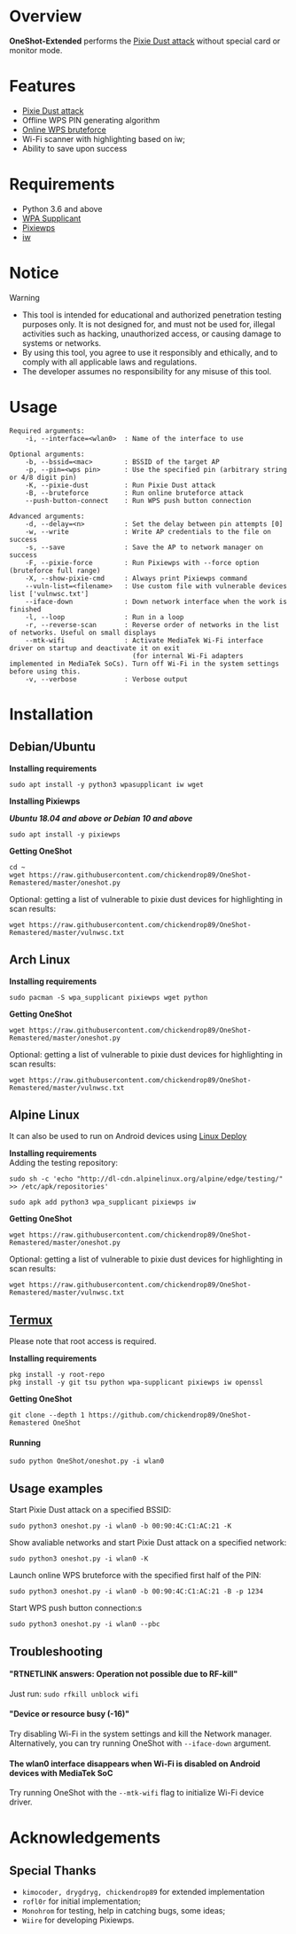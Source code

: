 # Overview
**OneShot-Extended** performs the [Pixie Dust attack](https://forums.kali.org/showthread.php?24286-WPS-Pixie-Dust-Attack-Offline-WPS-Attack) without special card or monitor mode.

# Features
 - [Pixie Dust attack](https://forums.kali.org/showthread.php?24286-WPS-Pixie-Dust-Attack-Offline-WPS-Attack)
 - Offline WPS PIN generating algorithm
 - [Online WPS bruteforce](https://sviehb.files.wordpress.com/2011/12/viehboeck_wps.pdf)
 - Wi-Fi scanner with highlighting based on iw;
 - Ability to save upon success

# Requirements
 - Python 3.6 and above
 - [WPA Supplicant](https://www.w1.fi/wpa_supplicant/)
 - [Pixiewps](https://github.com/wiire-a/pixiewps)
 - [iw](https://wireless.wiki.kernel.org/en/users/documentation/iw)

# Notice
> [!WARNING] 
> - This tool is intended for educational and authorized penetration testing purposes only.
> It is not designed for, and must not be used for, illegal activities such as hacking, unauthorized access, or causing damage to systems or networks.
> - By using this tool, you agree to use it responsibly and ethically, and to comply with all applicable laws and regulations.
> - The developer assumes no responsibility for any misuse of this tool.

# Usage
```
Required arguments:
    -i, --interface=<wlan0>  : Name of the interface to use

Optional arguments:
    -b, --bssid=<mac>        : BSSID of the target AP
    -p, --pin=<wps pin>      : Use the specified pin (arbitrary string or 4/8 digit pin)
    -K, --pixie-dust         : Run Pixie Dust attack
    -B, --bruteforce         : Run online bruteforce attack
    --push-button-connect    : Run WPS push button connection

Advanced arguments:
    -d, --delay=<n>          : Set the delay between pin attempts [0]
    -w, --write              : Write AP credentials to the file on success
    -s, --save               : Save the AP to network manager on success
    -F, --pixie-force        : Run Pixiewps with --force option (bruteforce full range)
    -X, --show-pixie-cmd     : Always print Pixiewps command
    --vuln-list=<filename>   : Use custom file with vulnerable devices list ['vulnwsc.txt']
    --iface-down             : Down network interface when the work is finished
    -l, --loop               : Run in a loop
    -r, --reverse-scan       : Reverse order of networks in the list of networks. Useful on small displays
    --mtk-wifi               : Activate MediaTek Wi-Fi interface driver on startup and deactivate it on exit
                               (for internal Wi-Fi adapters implemented in MediaTek SoCs). Turn off Wi-Fi in the system settings before using this.
    -v, --verbose            : Verbose output
 ```

# Installation
## Debian/Ubuntu
**Installing requirements**
 ```shell
 sudo apt install -y python3 wpasupplicant iw wget
 ```
**Installing Pixiewps**

***Ubuntu 18.04 and above or Debian 10 and above***
 ```shell
 sudo apt install -y pixiewps
 ```
 
**Getting OneShot**
 ```shell
 cd ~
 wget https://raw.githubusercontent.com/chickendrop89/OneShot-Remastered/master/oneshot.py
 ```
Optional: getting a list of vulnerable to pixie dust devices for highlighting in scan results:
 ```shell
 wget https://raw.githubusercontent.com/chickendrop89/OneShot-Remastered/master/vulnwsc.txt
 ```
## Arch Linux
**Installing requirements**
 ```shell
 sudo pacman -S wpa_supplicant pixiewps wget python
 ```
**Getting OneShot**
 ```shell
 wget https://raw.githubusercontent.com/chickendrop89/OneShot-Remastered/master/oneshot.py
 ```
Optional: getting a list of vulnerable to pixie dust devices for highlighting in scan results:
 ```shell
 wget https://raw.githubusercontent.com/chickendrop89/OneShot-Remastered/master/vulnwsc.txt
 ```
## Alpine Linux
It can also be used to run on Android devices using [Linux Deploy](https://play.google.com/store/apps/details?id=ru.meefik.linuxdeploy)

**Installing requirements**  
Adding the testing repository:
 ```shell
 sudo sh -c 'echo "http://dl-cdn.alpinelinux.org/alpine/edge/testing/" >> /etc/apk/repositories'
 ```
 ```shell
 sudo apk add python3 wpa_supplicant pixiewps iw
 ```
 **Getting OneShot**
 ```shell
 wget https://raw.githubusercontent.com/chickendrop89/OneShot-Remastered/master/oneshot.py
 ```
Optional: getting a list of vulnerable to pixie dust devices for highlighting in scan results:
 ```shell
 wget https://raw.githubusercontent.com/chickendrop89/OneShot-Remastered/master/vulnwsc.txt
 ```
## [Termux](https://termux.com/)
Please note that root access is required.  

**Installing requirements**
 ```shell
 pkg install -y root-repo
 pkg install -y git tsu python wpa-supplicant pixiewps iw openssl
 ```
**Getting OneShot**
 ```shell
 git clone --depth 1 https://github.com/chickendrop89/OneShot-Remastered OneShot
 ```
#### Running
 ```shell
 sudo python OneShot/oneshot.py -i wlan0
 ```

## Usage examples
Start Pixie Dust attack on a specified BSSID:
 ```shell
 sudo python3 oneshot.py -i wlan0 -b 00:90:4C:C1:AC:21 -K
 ```
Show avaliable networks and start Pixie Dust attack on a specified network:
 ```shell
 sudo python3 oneshot.py -i wlan0 -K
 ```
Launch online WPS bruteforce with the specified first half of the PIN:
 ```shell
 sudo python3 oneshot.py -i wlan0 -b 00:90:4C:C1:AC:21 -B -p 1234
 ```
 Start WPS push button connection:s
 ```shell
 sudo python3 oneshot.py -i wlan0 --pbc
 ```

## Troubleshooting
#### "RTNETLINK answers: Operation not possible due to RF-kill"
 Just run:
```sudo rfkill unblock wifi```
#### "Device or resource busy (-16)"
 Try disabling Wi-Fi in the system settings and kill the Network manager. Alternatively, you can try running OneShot with ```--iface-down``` argument.
#### The wlan0 interface disappears when Wi-Fi is disabled on Android devices with MediaTek SoC
 Try running OneShot with the `--mtk-wifi` flag to initialize Wi-Fi device driver.

# Acknowledgements
## Special Thanks
* `kimocoder, drygdryg, chickendrop89` for extended implementation 
* `rofl0r` for initial implementation;
* `Monohrom` for testing, help in catching bugs, some ideas;
* `Wiire` for developing Pixiewps.
